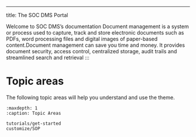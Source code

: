 ---
title: The SOC DMS Portal

Welcome to SOC DMS’s documentation
Document management is a system or process used to capture, track and store electronic documents such as PDFs, word processing files and digital images of paper-based content.Document management can save you time and money. It provides document security, access control, centralized storage, audit trails and streamlined search and retrieval
:::

# Topic areas

The following topic areas will help you understand and use the theme.

```{toctree}
:maxdepth: 1
:caption: Topic Areas

tutorials/get-started
customize/SOP

```
